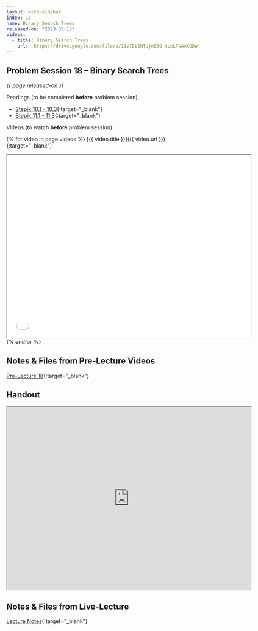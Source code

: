 ```yaml
---
layout: with-sidebar
index: 18
name: Binary Search Trees
released-on: "2023-05-15"
videos:
  - title: Binary Search Trees
    url:  https://drive.google.com/file/d/11v7DbSNTUjnB8O-tLeLTwAmX9DwK9mRo
---
```


## Problem Session 18 – Binary Search Trees

_{{ page.released-on }}_

Readings (to be completed **before** problem session). 
- [Stepik 10.1 - 10.3](https://stepik.org/lesson/700533/step/1?unit=700514){:target="_blank"}
- [Stepik 11.1 - 11.3](https://stepik.org/lesson/700536/step/1?unit=700517){:target="_blank"}

Videos (to watch **before** problem session):

{% for video in page.videos %}
[{{ video.title }}]({{ video.url }}){:target="_blank"}

<iframe src="{{ video.url }}/preview" width="640" height="480" allow="autoplay"></iframe>
{% endfor %}

## Notes & Files from Pre-Lecture Videos

[Pre-Lecture 18](https://github.com/ucsd-cse12-sp23/ucsd-cse12-sp23.github.io/tree/main/_pre-lectures/lecture-18){:target="_blank"}

## Handout

<iframe src="https://drive.google.com/file/d/1BdwJbeuFbmL5Xt5Q-EhLjKVOX2nKCNUM/preview" width="640" height="480" allow="autoplay"></iframe>

## Notes & Files from Live-Lecture

[Lecture Notes](https://github.com/ucsd-cse12-sp23/ucsd-cse12-sp23.github.io/tree/main/_lectures/lecture-18){:target="_blank"}

